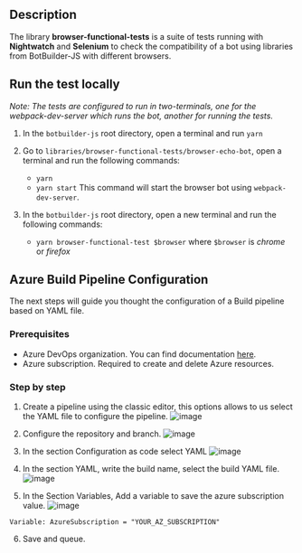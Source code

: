 ## Description

The library **browser-functional-tests** is a suite of tests running with **Nightwatch** and **Selenium** to check the compatibility of a bot using libraries from BotBuilder-JS with different browsers.

## Run the test locally

_Note: The tests are configured to run in two-terminals, one for the webpack-dev-server which runs the bot, another for running the tests._ 

1. In the `botbuilder-js` root directory, open a terminal and run `yarn`

2. Go to `libraries/browser-functional-tests/browser-echo-bot`, open a terminal and run the following commands:
   * `yarn`
   * `yarn start`
This command will start the browser bot using `webpack-dev-server`.

3. In the `botbuilder-js` root directory, open a new terminal and run the following commands:
   * `yarn browser-functional-test $browser` where `$browser` is _chrome_ or _firefox_

## Azure Build Pipeline Configuration
The next steps will guide you thought the configuration of a Build pipeline based on YAML file.

### Prerequisites

- Azure DevOps organization. You can find documentation [here](https://docs.microsoft.com/en-us/azure/devops/organizations/accounts/create-organization?view=azure-devops).
- Azure subscription. Required to create and delete Azure resources.
    
### Step by step

1. Create a pipeline using the classic editor, this options allows to us select the YAML file to configure the pipeline.
![image](https://user-images.githubusercontent.com/38112957/70251315-07982e80-175e-11ea-8edf-6f49af38922f.png)

2. Configure the repository and branch.
![image](https://user-images.githubusercontent.com/38112957/70251361-1da5ef00-175e-11ea-9c2a-777ab959829a.png)

3. In the section Configuration as code select YAML
![image](https://user-images.githubusercontent.com/38112957/70251402-331b1900-175e-11ea-9cb0-58094984e84f.png)

4. In the section YAML, write the build name, select the build YAML file.
![image](https://user-images.githubusercontent.com/38112957/70251437-4201cb80-175e-11ea-89b9-b1da5f7ab552.png)

5. In the Section Variables, Add a variable to save the azure subscription value.
![image](https://user-images.githubusercontent.com/38112957/70251455-4d54f700-175e-11ea-8ddb-e6f6766f25d7.png)

`Variable: AzureSubscription = "YOUR_AZ_SUBSCRIPTION"`

6. Save and queue.
